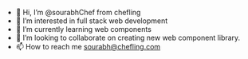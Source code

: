 - 👋 Hi, I’m @sourabhChef from chefling
- 👀 I’m interested in full stack web development
- 🌱 I’m currently learning web components
- 💞️ I’m looking to collaborate on creating new web component library.
- 📫 How to reach me sourabh@chefling.com

<!---
sourabhChef/sourabhChef is a ✨ special ✨ repository because its `README.md` (this file) appears on your GitHub profile.
You can click the Preview link to take a look at your changes.
--->
